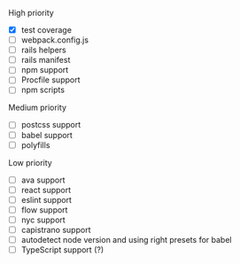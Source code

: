 High priority

- [x] test coverage
- [ ] webpack.config.js
- [ ] rails helpers
- [ ] rails manifest
- [ ] npm support
- [ ] Procfile support
- [ ] npm scripts

Medium priority

- [ ] postcss support
- [ ] babel support
- [ ] polyfills

Low priority

- [ ] ava support
- [ ] react support
- [ ] eslint support
- [ ] flow support
- [ ] nyc support
- [ ] capistrano support
- [ ] autodetect node version and using right presets for babel
- [ ] TypeScript support (?)
